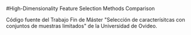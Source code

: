 #High-Dimensionality Feature Selection Methods Comparison

Código fuente del Trabajo Fin de Máster "Selección de caracterísitcas con conjuntos de muestras limitados" de la Universidad de Ovideo.
